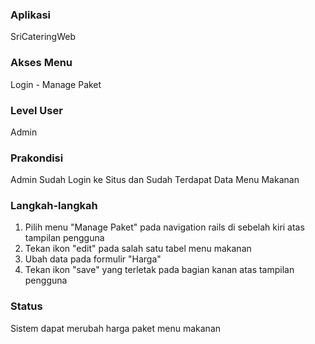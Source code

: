 ### Aplikasi

SriCateringWeb

### Akses Menu

Login - Manage Paket

### Level User

Admin

### Prakondisi

Admin Sudah Login ke Situs dan Sudah Terdapat Data Menu Makanan

### Langkah-langkah

1. Pilih menu "Manage Paket" pada navigation rails di sebelah kiri atas tampilan pengguna
2. Tekan ikon "edit" pada salah satu tabel menu makanan
3. Ubah data pada formulir "Harga"
4. Tekan ikon "save" yang terletak pada bagian kanan atas tampilan pengguna

### Status
Sistem dapat merubah harga paket menu makanan